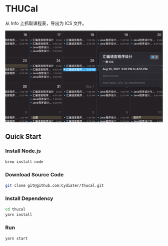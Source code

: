 # THUCal

从 Info 上抓取课程表，导出为 ICS 文件。

![](./img/teaser.png)

## Quick Start

### Install Node.js

```sh
brew install node
```

### Download Source Code

```sh
git clone git@github.com:Cydiater/thucal.git
```

### Install Dependency

```sh
cd thucal
yarn install
```

### Run

```sh
yarn start
```

